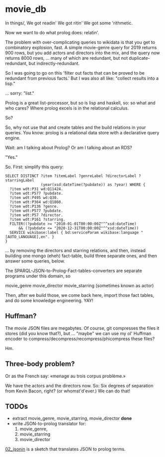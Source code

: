 # movie_db

In things/, We got readin'
We got ritin'
We got some 'rithmetic.

Now we want to do what prolog does: relatin'.

The problem with over-complicating queries to wikidata is that you get to
combinatory explosion, fast. A simple movie-genre query for 2019 returns
900 rows, but you add actors and directors into the mix, and the query now
returns 8000 rows, ... many of which are redundant, but not duplicate-redundant,
but indirectly-redundant.

So I was going to go on this 'filter out facts that can be proved to be
redundant from previous facts.' But I was also all like: "collect results
into a lisp."

... sorry: "list."

Prolog is a great list-processor, but so is lisp and haskell, so: so what and
who cares? Where prolog excels is in the relational calculus.

So?

So, why not use that and create tables and the build relations in your
queries. You know: prolog is a relational data store with a declarative
query engine.

Wait: am I talking about Prolog? Or am I talking about an RDS?

"Yes."

So. First: simplify this query:

```SPARQL
SELECT DISTINCT ?item ?itemLabel ?genreLabel ?directorLabel ?starringLabel 
                (year(xsd:dateTime(?pubdate)) as ?year) WHERE {
  ?item wdt:P31 wd:Q11424.
  ?item wdt:P577 ?pubdate.
  ?item wdt:P495 wd:Q30.
  ?item wdt:P364 wd:Q1860.
  ?item wdt:P136 ?genre. 
  ?item wdt:P577 ?pubdate. 
  ?item wdt:P57 ?director.
  ?item wdt:P161 ?starring.
  FILTER((?pubdate >= "2010-01-01T00:00:00Z"^^xsd:dateTime) 
      && (?pubdate <= "2020-12-31T00:00:00Z"^^xsd:dateTime))
  SERVICE wikibase:label { bd:serviceParam wikibase:language "[AUTO_LANGUAGE],en". }
}
```

... by removing the directors and starring relations, and then, instead building
one mongo (eheh) fact-table, build three separate ones, and then answer some
queries, below.

The SPARQL-JSON-to-Prolog-Fact-tables-converters are separate programs under
this domain, so

movie_genre
movie_director
movie_starring (sometimes known as actor)

Then, after we build those, we come back here, import those fact tables, and
do some knowledge engineering. YAY!

## Huffman?

The movie JSON files are megabytes. Of course, git compresses the files it stores
(did you know that?), but ... "maybe" we can use my ol' Huffman encoder to 
compress/decompress/recompress/phicompress these files?

Hm.

## Three-body problem?

Or as the French say: «menage au trois corpus problème.»

We have the actors and the directors now. So: Six degrees of separation from
Kevin Bacon, right? (or whomst'd'ever.) We can do that!

## TODOs

* extract movie_genre, movie_starring, movie_director **done**
* write JSON-to-prolog translator for:
  1. movie_genre,
  2. movie_starring
  3. movie_director

[02_jsonin](https://github.com/geophf/logic-programming/blob/master/prolog/things/02_jsonin.pl)
is a sketch that translates JSON to prolog terms.
